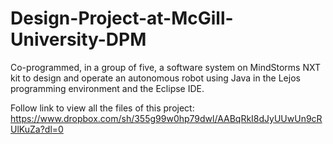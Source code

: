 # Design-Project-at-McGill-University-DPM

Co-programmed, in a group of five, a software system on MindStorms NXT kit to design and operate an autonomous robot using Java in the Lejos programming environment and the Eclipse IDE.

Follow link to view all the files of this project: https://www.dropbox.com/sh/355g99w0hp79dwl/AABqRkI8dJyUUwUn9cRUlKuZa?dl=0
